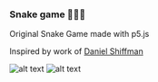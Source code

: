 ### Snake game 🐍🐍🐍

Original Snake Game made with p5.js

Inspired by work of [Daniel Shiffman](https://www.youtube.com/user/shiffman "The Coding Train")

![alt text]("./images/1.png")
![alt text]("./images/2.png")
